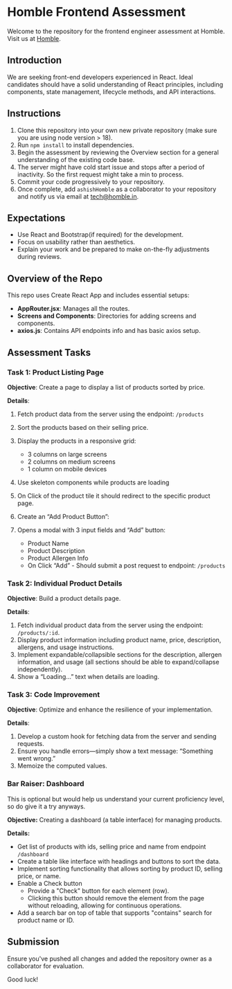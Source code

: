 # Homble Frontend Assessment

Welcome to the repository for the frontend engineer assessment at Homble. Visit us at [Homble](http://www.homble.in).

## Introduction

We are seeking front-end developers experienced in React. Ideal candidates should have a solid understanding of React principles, including components, state management, lifecycle methods, and API interactions.

## Instructions

1. Clone this repository into your own new private repository (make sure you are using node version > 18).
2. Run `npm install` to install dependencies.
3. Begin the assessment by reviewing the Overview section for a general understanding of the existing code base.
4. The server might have cold start issue and stops after a period of inactivity. So the first request might take a min to process.
5. Commit your code progressively to your repository.
6. Once complete, add `ashishHomble` as a collaborator to your repository and notify us via email at tech@homble.in.

## Expectations

- Use React and Bootstrap(if required) for the development.
- Focus on usability rather than aesthetics.
- Explain your work and be prepared to make on-the-fly adjustments during reviews.

## Overview of the Repo

This repo uses Create React App and includes essential setups:

- **AppRouter.jsx**: Manages all the routes.
- **Screens and Components**: Directories for adding screens and components.
- **axios.js**: Contains API endpoints info and has basic axios setup.

## Assessment Tasks

### Task 1: Product Listing Page

**Objective**: Create a page to display a list of products sorted by price.

**Details**:

1. Fetch product data from the server using the endpoint: `/products`
2. Sort the products based on their selling price.
3. Display the products in a responsive grid:

   - 3 columns on large screens
   - 2 columns on medium screens
   - 1 column on mobile devices

4. Use skeleton components while products are loading
5. On Click of the product tile it should redirect to the specific product page.
6. Create an “Add Product Button”:
7. Opens a modal with 3 input fields and “Add” button:

   - Product Name
   - Product Description
   - Product Allergen Info
   - On Click “Add” - Should submit a post request to endpoint: `/products`

### Task 2: Individual Product Details

**Objective**: Build a product details page.

**Details**:

1. Fetch individual product data from the server using the endpoint: `/products/:id`.
2. Display product information including product name, price, description, allergens, and usage instructions.
3. Implement expandable/collapsible sections for the description, allergen information, and usage (all sections should be able to expand/collapse independently).
4. Show a “Loading…” text when details are loading.

### Task 3: Code Improvement

**Objective**: Optimize and enhance the resilience of your implementation.

**Details**:

1. Develop a custom hook for fetching data from the server and sending requests.
2. Ensure you handle errors—simply show a text message: “Something went wrong.”
3. Memoize the computed values.

### Bar Raiser: Dashboard

This is optional but would help us understand your current proficiency level, so do give it a try anyways.

**Objective:** Creating a dashboard (a table interface) for managing products.

**Details:**

- Get list of products with ids, selling price and name from endpoint `/dashboard`
- Create a table like interface with headings and buttons to sort the data.
- Implement sorting functionality that allows sorting by product ID, selling price, or name.
- Enable a Check button
  - Provide a "Check" button for each element (row).
  - Clicking this button should remove the element from the page without reloading, allowing for continuous operations.
- Add a search bar on top of table that supports "contains" search for product name or ID.

## Submission

Ensure you've pushed all changes and added the repository owner as a collaborator for evaluation.

Good luck!
